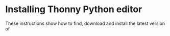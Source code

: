 # Installing Thonny Python editor

These instructions show how to find, download and install the latest version of 
